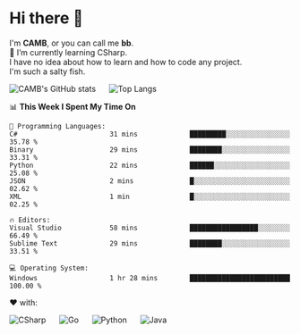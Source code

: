 # Hi there 👋
<!--
**CAMB-dev/CAMB-dev** is a ✨ _special_ ✨ repository because its `README.md` (this file) appears on your GitHub profile.

Here are some ideas to get you started:

- 🔭 I’m currently working on ...
- 🌱 I’m currently learning ...
- 👯 I’m looking to collaborate on ...
- 🤔 I’m looking for help with ...
- 💬 Ask me about ...
- 📫 How to reach me: ...
- 😄 Pronouns: ...
- ⚡ Fun fact: ...
-->
 I'm **CAMB**, or you can call me **bb**.  
 🌱 I’m currently learning CSharp.  
 I have no idea about how to learn and how to code any project.  
 I'm such a salty fish.
 
 
![CAMB's GitHub stats](https://github-readme-stats.vercel.app/api?username=CAMB-dev&show_icons=true&theme=tokyonight)
&nbsp;&nbsp;&nbsp;&nbsp;
![Top Langs](https://github-readme-stats.vercel.app/api/top-langs/?username=CAMB-dev&langs_count=5&theme=tokyonight)


<!--START_SECTION:waka-->
📊 **This Week I Spent My Time On** 

```text
💬 Programming Languages: 
C#                       31 mins             █████████░░░░░░░░░░░░░░░░   35.78 % 
Binary                   29 mins             ████████░░░░░░░░░░░░░░░░░   33.31 % 
Python                   22 mins             ██████░░░░░░░░░░░░░░░░░░░   25.08 % 
JSON                     2 mins              █░░░░░░░░░░░░░░░░░░░░░░░░   02.62 % 
XML                      1 min               █░░░░░░░░░░░░░░░░░░░░░░░░   02.25 % 

🔥 Editors: 
Visual Studio            58 mins             █████████████████░░░░░░░░   66.49 % 
Sublime Text             29 mins             ████████░░░░░░░░░░░░░░░░░   33.51 % 

💻 Operating System: 
Windows                  1 hr 28 mins        █████████████████████████   100.00 % 
```


<!--END_SECTION:waka-->


❤ with:

![CSharp](https://img.shields.io/badge/CSharp-%23512BD4?style=for-the-badge&logo=.net)
&nbsp;&nbsp;&nbsp;&nbsp;
![Go](https://img.shields.io/badge/Go-000000?style=for-the-badge&logo=go)
&nbsp;&nbsp;&nbsp;&nbsp;
![Python](https://img.shields.io/badge/Python-000000?style=for-the-badge&logo=python)
&nbsp;&nbsp;&nbsp;&nbsp;
![Java](https://img.shields.io/badge/Java-964B00?style=for-the-badge&logo=openjdk)
